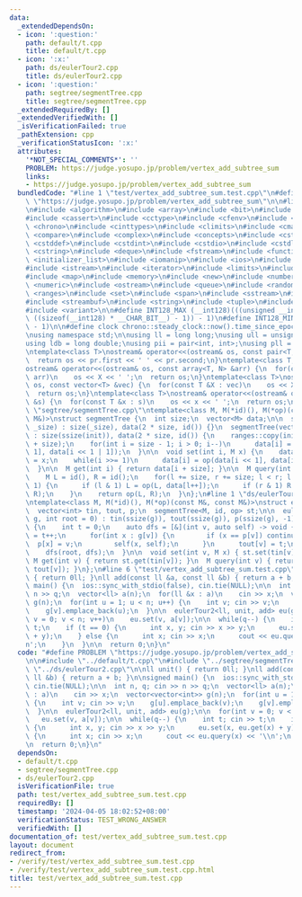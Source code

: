```yaml
---
data:
  _extendedDependsOn:
  - icon: ':question:'
    path: default/t.cpp
    title: default/t.cpp
  - icon: ':x:'
    path: ds/eulerTour2.cpp
    title: ds/eulerTour2.cpp
  - icon: ':question:'
    path: segtree/segmentTree.cpp
    title: segtree/segmentTree.cpp
  _extendedRequiredBy: []
  _extendedVerifiedWith: []
  _isVerificationFailed: true
  _pathExtension: cpp
  _verificationStatusIcon: ':x:'
  attributes:
    '*NOT_SPECIAL_COMMENTS*': ''
    PROBLEM: https://judge.yosupo.jp/problem/vertex_add_subtree_sum
    links:
    - https://judge.yosupo.jp/problem/vertex_add_subtree_sum
  bundledCode: "#line 1 \"test/vertex_add_subtree_sum.test.cpp\"\n#define PROBLEM\
    \ \"https://judge.yosupo.jp/problem/vertex_add_subtree_sum\"\n\n#line 1 \"default/t.cpp\"\
    \n#include <algorithm>\n#include <array>\n#include <bit>\n#include <bitset>\n\
    #include <cassert>\n#include <cctype>\n#include <cfenv>\n#include <cfloat>\n#include\
    \ <chrono>\n#include <cinttypes>\n#include <climits>\n#include <cmath>\n#include\
    \ <compare>\n#include <complex>\n#include <concepts>\n#include <cstdarg>\n#include\
    \ <cstddef>\n#include <cstdint>\n#include <cstdio>\n#include <cstdlib>\n#include\
    \ <cstring>\n#include <deque>\n#include <fstream>\n#include <functional>\n#include\
    \ <initializer_list>\n#include <iomanip>\n#include <ios>\n#include <iostream>\n\
    #include <istream>\n#include <iterator>\n#include <limits>\n#include <list>\n\
    #include <map>\n#include <memory>\n#include <new>\n#include <numbers>\n#include\
    \ <numeric>\n#include <ostream>\n#include <queue>\n#include <random>\n#include\
    \ <ranges>\n#include <set>\n#include <span>\n#include <sstream>\n#include <stack>\n\
    #include <streambuf>\n#include <string>\n#include <tuple>\n#include <type_traits>\n\
    #include <variant>\n\n#define INT128_MAX (__int128)(((unsigned __int128) 1 <<\
    \ ((sizeof(__int128) * __CHAR_BIT__) - 1)) - 1)\n#define INT128_MIN (-INT128_MAX\
    \ - 1)\n\n#define clock chrono::steady_clock::now().time_since_epoch().count()\n\
    \nusing namespace std;\n\nusing ll = long long;\nusing ull = unsigned long long;\n\
    using ldb = long double;\nusing pii = pair<int, int>;\nusing pll = pair<ll, ll>;\n\
    \ntemplate<class T>\nostream& operator<<(ostream& os, const pair<T, T> pr) {\n\
    \  return os << pr.first << ' ' << pr.second;\n}\ntemplate<class T, size_t N>\n\
    ostream& operator<<(ostream& os, const array<T, N> &arr) {\n  for(const T &X :\
    \ arr)\n    os << X << ' ';\n  return os;\n}\ntemplate<class T>\nostream& operator<<(ostream&\
    \ os, const vector<T> &vec) {\n  for(const T &X : vec)\n    os << X << ' ';\n\
    \  return os;\n}\ntemplate<class T>\nostream& operator<<(ostream& os, const set<T>\
    \ &s) {\n  for(const T &x : s)\n    os << x << ' ';\n  return os;\n}\n#line 1\
    \ \"segtree/segmentTree.cpp\"\ntemplate<class M, M(*id)(), M(*op)(const M&, const\
    \ M&)>\nstruct segmentTree {\n  int size;\n  vector<M> data;\n\n  segmentTree(int\
    \ _size) : size(_size), data(2 * size, id()) {}\n  segmentTree(vector<M> init)\
    \ : size(ssize(init)), data(2 * size, id()) {\n    ranges::copy(init, data.begin()\
    \ + size);\n    for(int i = size - 1; i > 0; i--)\n      data[i] = op(data[i <<\
    \ 1], data[i << 1 | 1]);\n  }\n\n  void set(int i, M x) {\n    data[i += size]\
    \ = x;\n    while(i >>= 1)\n      data[i] = op(data[i << 1], data[i << 1 | 1]);\n\
    \  }\n\n  M get(int i) { return data[i + size]; }\n\n  M query(int l, int r) {\n\
    \    M L = id(), R = id();\n    for(l += size, r += size; l < r; l >>= 1, r >>=\
    \ 1) {\n      if (l & 1) L = op(L, data[l++]);\n      if (r & 1) R = op(data[--r],\
    \ R);\n    }\n    return op(L, R);\n  }\n};\n#line 1 \"ds/eulerTour2.cpp\"\n//#include<segtree/segmentTree.cpp>\n\
    \ntemplate<class M, M(*id)(), M(*op)(const M&, const M&)>\nstruct eulerTour2 {\n\
    \  vector<int> tin, tout, p;\n  segmentTree<M, id, op> st;\n\n  eulerTour2(vector<vector<int>>\
    \ g, int root = 0) : tin(ssize(g)), tout(ssize(g)), p(ssize(g), -1), st(ssize(g))\
    \ {\n    int t = 0;\n    auto dfs = [&](int v, auto self) -> void {\n      tin[v]\
    \ = t++;\n      for(int x : g[v]) {\n        if (x == p[v]) continue;\n      \
    \  p[x] = v;\n        self(x, self);\n      }\n      tout[v] = t;\n    };\n\n\
    \    dfs(root, dfs);\n  }\n\n  void set(int v, M x) { st.set(tin[v], x); }\n \
    \ M get(int v) { return st.get(tin[v]); }\n  M query(int v) { return st.query(tin[v],\
    \ tout[v]); }\n};\n#line 6 \"test/vertex_add_subtree_sum.test.cpp\"\n\nll unit()\
    \ { return 0ll; }\nll add(const ll &a, const ll &b) { return a + b; }\n\nsigned\
    \ main() {\n  ios::sync_with_stdio(false), cin.tie(NULL);\n\n  int n, q; cin >>\
    \ n >> q;\n  vector<ll> a(n);\n  for(ll &x : a)\n    cin >> x;\n  vector<vector<int>>\
    \ g(n);\n  for(int u = 1; u < n; u++) {\n    int v; cin >> v;\n    g[u].emplace_back(v);\n\
    \    g[v].emplace_back(u);\n  }\n\n  eulerTour2<ll, unit, add> eu(g);\n\n  for(int\
    \ v = 0; v < n; v++)\n    eu.set(v, a[v]);\n\n  while(q--) {\n    int t; cin >>\
    \ t;\n    if (t == 0) {\n      int x, y; cin >> x >> y;\n      eu.set(x, eu.get(x)\
    \ + y);\n    } else {\n      int x; cin >> x;\n      cout << eu.query(x) << '\\\
    n';\n    }\n  }\n\n  return 0;\n}\n"
  code: "#define PROBLEM \"https://judge.yosupo.jp/problem/vertex_add_subtree_sum\"\
    \n\n#include \"../default/t.cpp\"\n#include \"../segtree/segmentTree.cpp\"\n#include\
    \ \"../ds/eulerTour2.cpp\"\n\nll unit() { return 0ll; }\nll add(const ll &a, const\
    \ ll &b) { return a + b; }\n\nsigned main() {\n  ios::sync_with_stdio(false),\
    \ cin.tie(NULL);\n\n  int n, q; cin >> n >> q;\n  vector<ll> a(n);\n  for(ll &x\
    \ : a)\n    cin >> x;\n  vector<vector<int>> g(n);\n  for(int u = 1; u < n; u++)\
    \ {\n    int v; cin >> v;\n    g[u].emplace_back(v);\n    g[v].emplace_back(u);\n\
    \  }\n\n  eulerTour2<ll, unit, add> eu(g);\n\n  for(int v = 0; v < n; v++)\n \
    \   eu.set(v, a[v]);\n\n  while(q--) {\n    int t; cin >> t;\n    if (t == 0)\
    \ {\n      int x, y; cin >> x >> y;\n      eu.set(x, eu.get(x) + y);\n    } else\
    \ {\n      int x; cin >> x;\n      cout << eu.query(x) << '\\n';\n    }\n  }\n\
    \n  return 0;\n}\n"
  dependsOn:
  - default/t.cpp
  - segtree/segmentTree.cpp
  - ds/eulerTour2.cpp
  isVerificationFile: true
  path: test/vertex_add_subtree_sum.test.cpp
  requiredBy: []
  timestamp: '2024-04-05 18:02:52+08:00'
  verificationStatus: TEST_WRONG_ANSWER
  verifiedWith: []
documentation_of: test/vertex_add_subtree_sum.test.cpp
layout: document
redirect_from:
- /verify/test/vertex_add_subtree_sum.test.cpp
- /verify/test/vertex_add_subtree_sum.test.cpp.html
title: test/vertex_add_subtree_sum.test.cpp
---
```

